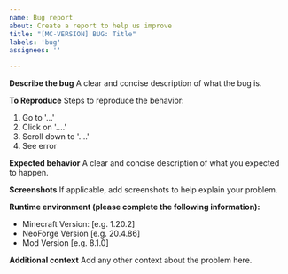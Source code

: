 ```yaml
---
name: Bug report
about: Create a report to help us improve
title: "[MC-VERSION] BUG: Title"
labels: 'bug'
assignees: ''

---
```


**Describe the bug**
A clear and concise description of what the bug is.

**To Reproduce**
Steps to reproduce the behavior:
1. Go to '...'
2. Click on '....'
3. Scroll down to '....'
4. See error

**Expected behavior**
A clear and concise description of what you expected to happen.

**Screenshots**
If applicable, add screenshots to help explain your problem.

**Runtime environment (please complete the following information):**
 - Minecraft Version: [e.g. 1.20.2]
 - NeoForge Version [e.g. 20.4.86]
 - Mod Version [e.g. 8.1.0]

**Additional context**
Add any other context about the problem here.
